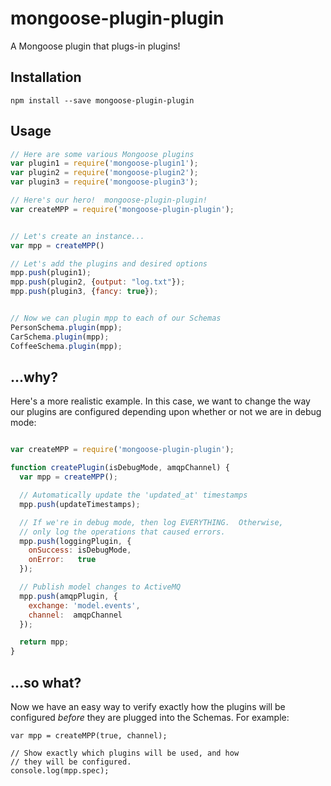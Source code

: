 # mongoose-plugin-plugin #

A Mongoose plugin that plugs-in plugins!

## Installation ##

```shell
npm install --save mongoose-plugin-plugin
```

## Usage ##

```javascript
// Here are some various Mongoose plugins
var plugin1 = require('mongoose-plugin1');
var plugin2 = require('mongoose-plugin2');
var plugin3 = require('mongoose-plugin3');

// Here's our hero!  mongoose-plugin-plugin!
var createMPP = require('mongoose-plugin-plugin');


// Let's create an instance...
var mpp = createMPP()

// Let's add the plugins and desired options
mpp.push(plugin1);
mpp.push(plugin2, {output: "log.txt"});
mpp.push(plugin3, {fancy: true});


// Now we can plugin mpp to each of our Schemas
PersonSchema.plugin(mpp);
CarSchema.plugin(mpp);
CoffeeSchema.plugin(mpp);
```

## ...why? ##

Here's a more realistic example.  In this case, we want to change the way our plugins are configured depending upon whether or not we are in debug mode:

```javascript

var createMPP = require('mongoose-plugin-plugin');

function createPlugin(isDebugMode, amqpChannel) {
  var mpp = createMPP();

  // Automatically update the 'updated_at' timestamps
  mpp.push(updateTimestamps);

  // If we're in debug mode, then log EVERYTHING.  Otherwise,
  // only log the operations that caused errors.
  mpp.push(loggingPlugin, {
    onSuccess: isDebugMode,
    onError:   true
  });

  // Publish model changes to ActiveMQ
  mpp.push(amqpPlugin, {
    exchange: 'model.events',
    channel:  amqpChannel
  });

  return mpp;
}

```

## ...so what? ##

Now we have an easy way to verify exactly how the plugins will be configured _before_ they are plugged into the Schemas.  For example:

```
var mpp = createMPP(true, channel);

// Show exactly which plugins will be used, and how
// they will be configured.
console.log(mpp.spec);
```
